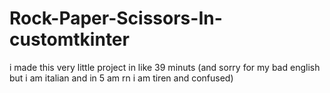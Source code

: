 # Rock-Paper-Scissors-In-customtkinter
i made this very little project in like 39 minuts (and sorry for my bad english but i am italian and in 5 am rn i am tiren and confused)
